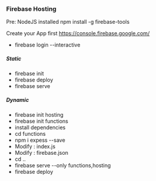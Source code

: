### Firebase Hosting ###

Pre: NodeJS installed
npm install -g firebase-tools

Create your App first
https://console.firebase.google.com/

* firebase login --interactive

##### Static 

* firebase init
* firebase deploy
* firebase serve

##### Dynamic

* firebase init hosting
* firebase init functions
* install dependencies
* cd functions
* npm i expess --save
* Modify : index.js
* Modify : firebase.json
* cd ..
* firebase serve --only functions,hosting
* firebase deploy
